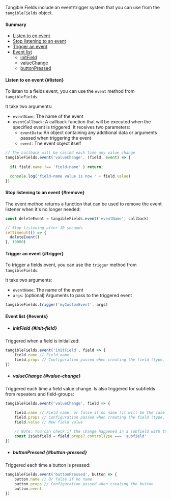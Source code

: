 Tangible Fields include an event/trigger system that you can use from the `tangibleFields` object.

#### Summary

- [Listen to en event](#listen)
- [Stop listening to an event](#remove)
- [Trigger an event](#trigger)
- [Event list](#events)
  - [initField](#init-field)
  - [valueChange](#value-change)
  - [buttonPressed](#button-pressed)

#### Listen to en event {#listen}

To listen to a fields event, you can use the `event` method from `tangibleFields`.

It take two arguments:

- `eventName`: The name of the event
- `eventCallback`: A callback function that will be executed when the specified event is triggered. It receives two parameters:
  - `eventData`: An object containing any additional data or arguments passed when triggering the event
  - `event`: The event object itself

```javascript
// The callback will be called each time any value change
tangibleFields.event('valueChange', (field, event) => {
  
  if( field.name !== 'field-name' ) return;

  console.log('field-name value is now ' + field.value)
})
```

#### Stop listening to an event {#remove}

The event method returns a function that can be used to remove the event listener when it's no longer needed:

```javascript
const deleteEvent = tangibleFields.event('eventName', callback)

// Stop listening after 10 seconds
setTimeout(() => {
  deleteEvent()
}, 10000)
```

#### Trigger an event {#trigger}

To trigger a fields event, you can use the `trigger` method from `tangibleFields`.

It take two arguments:
- `eventName`: The name of the event
- `args`: (optional) Arguments to pass to the triggered event

```javascript
tangibleFields.trigger('myCustomEvent', args)
```

#### Event list {#events}

  - ##### initField {#init-field}
  Triggered when a field is initialized:
  ```javascript
  tangibleFields.event('initField', field => {
      field.name // Field name
      field.props // Configuration passed when creating the field (type, label ...etc)
  })
  ```         
      
  - ##### valueChange {#value-change}    
  Triggered each time a field value change. Is also triggered for subfields from repeaters and field-groups:
  ```javascript
  tangibleFields.event('valueChange', field => {

      field.name // Field name, or false if no name (it will be the case for subfields)
      field.props // Configuration passed when creating the field (type, label ...etc)
      field.value // New field value

      // Note: You can check if the change happened in a subfield with this condition:
      const isSubfield = field.props?.controlType === 'subfield'
  })
  ```

  - ##### buttonPressed {#button-pressed}    
  Triggered each time a button is pressed:
  ```javascript
  tangibleFields.event('buttonPressed', button => {
      button.name // Or false if no name
      button.props // Configuration passed when creating the button
      button.event
  })
  ```
